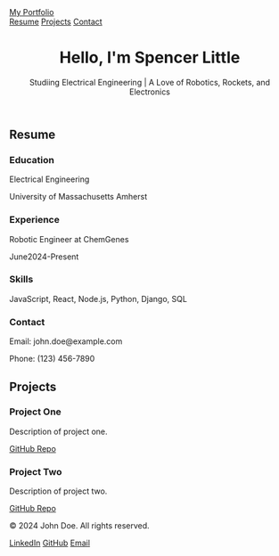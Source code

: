 <!DOCTYPE html>
<html lang="en">
<head>
  <meta charset="UTF-8">
  <meta name="viewport" content="width=device-width, initial-scale=1.0">
  <title>Spencer's Project Board/ Resume</title>
  <link href="https://cdn.jsdelivr.net/npm/tailwindcss@2.2.19/dist/tailwind.min.css" rel="stylesheet">
  <link rel="stylesheet" href="styles.css">
</head>
<body>

  <!-- Navbar -->
  <nav>
    <div class="container mx-auto px-6 py-3">
      <div class="flex justify-between items-center">
        <div class="text-lg font-semibold">
          <a href="#" class="text-gray-800">My Portfolio</a>
        </div>
        <div class="flex space-x-4">
          <a href="#resume" class="text-gray-600 hover:text-gray-800">Resume</a>
          <a href="#projects" class="text-gray-600 hover:text-gray-800">Projects</a>
          <a href="#contact" class="text-gray-600 hover:text-gray-800">Contact</a>
        </div>
      </div>
    </div>
  </nav>

  <!-- Hero Section -->
  <header>
    <div class="container mx-auto px-6 text-center">
      <h1 class="text-4xl font-bold">Hello, I'm Spencer Little</h1>
      <p class="mt-4 text-lg">Studiing Electrical Engineering | A Love of Robotics, Rockets, and Electronics</p>
    </div>
  </header>

  <!-- Resume Section -->
  <section id="resume">
    <div class="container mx-auto px-6">
      <h2>Resume</h2>
      <div class="grid">
        <div>
          <h3>Education</h3>
          <p>Electrical Engineering</p>
          <p>University of Massachusetts Amherst</p>
        </div>
        <div>
          <h3>Experience</h3>
          <p>Robotic Engineer at ChemGenes</p>
          <p>June2024-Present</p>
        </div>
        <div>
          <h3>Skills</h3>
          <p>JavaScript, React, Node.js, Python, Django, SQL</p>
        </div>
        <div>
          <h3>Contact</h3>
          <p>Email: john.doe@example.com</p>
          <p>Phone: (123) 456-7890</p>
        </div>
      </div>
    </div>
  </section>

  <!-- Projects Section -->
  <section id="projects">
    <div class="container mx-auto px-6">
      <h2>Projects</h2>
      <div class="grid">
        <div>
          <h3>Project One</h3>
          <p>Description of project one.</p>
          <a href="https://github.com/username/project-one" class="text-blue-500 hover:underline">GitHub Repo</a>
        </div>
        <div>
          <h3>Project Two</h3>
          <p>Description of project two.</p>
          <a href="https://github.com/username/project-two" class="text-blue-500 hover:underline">GitHub Repo</a>
        </div>
        <!-- Add more projects as needed -->
      </div>
    </div>
  </section>

  <!-- Footer -->
  <footer>
    <div class="container mx-auto px-6 text-center">
      <p>&copy; 2024 John Doe. All rights reserved.</p>
      <div class="flex justify-center space-x-4 mt-4">
        <a href="https://linkedin.com/in/username" class="text-gray-400 hover:text-white">LinkedIn</a>
        <a href="https://github.com/username" class="text-gray-400 hover:text-white">GitHub</a>
        <a href="mailto:john.doe@example.com" class="text-gray-400 hover:text-white">Email</a>
      </div>
    </div>
  </footer>

</body>
</html>

